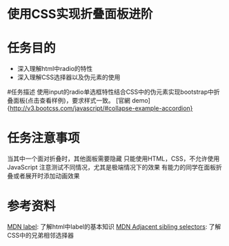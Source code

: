 # 使用CSS实现折叠面板进阶

# 任务目的
- 深入理解html中radio的特性
- 深入理解CSS选择器以及伪元素的使用

#任务描述
使用input的radio单选框特性结合CSS中的伪元素实现bootstrap中折叠面板(点击查看样例)，要求样式一致。
[官網 demo] {http://v3.bootcss.com/javascript/#collapse-example-accordion}

# 任务注意事项
当其中一个面对折叠时，其他面板需要隐藏
只能使用HTML，CSS，不允许使用JavaScript
注意测试不同情况，尤其是极端情况下的效果
有能力的同学在面板折叠或者展开时添加动画效果
# 参考资料
[MDN label](https://developer.mozilla.org/en-US/docs/Web/HTML/Element/label): 了解html中label的基本知识
[MDN Adjacent sibling selectors](https://developer.mozilla.org/en-US/docs/Web/CSS/Adjacent_sibling_selectors): 了解CSS中的兄弟相邻选择器